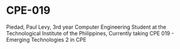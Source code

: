 # CPE-019
Piedad, Paul Levy, 3rd year Computer Engineering Student at the Technological Institute of the Philippines, Currently taking CPE 019 - Emerging Technologies 2 in CPE
